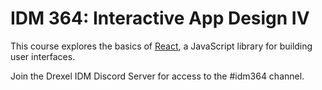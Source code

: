 # IDM 364: Interactive App Design IV

This course explores the basics of [React](https://reactjs.org), a JavaScript library for building user interfaces.

Join the Drexel IDM Discord Server for access to the #idm364 channel.